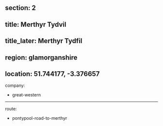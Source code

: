 section: 2
----
title: Merthyr Tydvil
----
title_later: Merthyr Tydfil
----
region: glamorganshire
----
location: 51.744177, -3.376657
----
company:
- great-western
----
route:
- pontypool-road-to-merthyr

